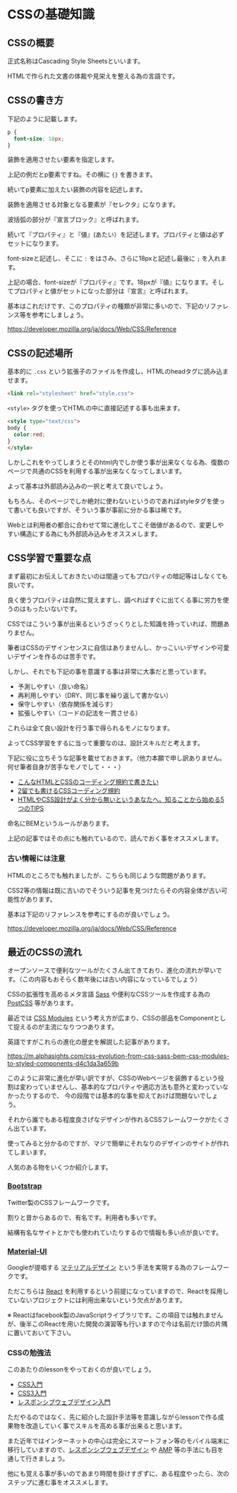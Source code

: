 # CSSの基礎知識

## CSSの概要

正式名称はCascading Style Sheetsといいます。

HTMLで作られた文書の体裁や見栄えを整える為の言語です。

## CSSの書き方

下記のように記載します。

```css
p {
  font-size: 18px;
}
```

装飾を適用させたい要素を指定します。

上記の例だとp要素ですね。その横に `{}` を書きます。

続いてp要素に加えたい装飾の内容を記述します。

装飾を適用させる対象となる要素が『セレクタ』になります。

波括弧の部分が『宣言ブロック』と呼ばれます。

続いて『プロパティ』と『値』(あたい）を記述します。プロパティと値は必ずセットになります。

font-sizeと記述し、そこに `:` をはさみ、さらに18pxと記述し最後に `;` を入れます。

上記の場合、font-sizeが『プロパティ』です。18pxが『値』になります。そしてプロパティと値がセットになった部分は『宣言』と呼ばれます。

基本はこれだけです、このプロパティの種類が非常に多いので、下記のリファレンス等を参考にしましょう。

https://developer.mozilla.org/ja/docs/Web/CSS/Reference

## CSSの記述場所

基本的に `.css` という拡張子のファイルを作成し、HTMLのheadタグに読み込ませます。

```html
<link rel="stylesheet" href="style.css">
```

`<style>` タグを使ってHTMLの中に直接記述する事も出来ます。

```html
<style type="text/css">
body {
  color:red;
}
</style>
```

しかしこれをやってしまうとそのhtml内でしか使う事が出来なくなる為、復数のページで共通のCSSを利用する事が出来なくなってしまいます。

よって基本は外部読み込みの一択と考えて良いでしょう。

もちろん、そのページでしか絶対に使わないというのであればstyleタグを使って書いても良いですが、そういう事が事前に分かる事は稀です。

Webとは利用者の都合に合わせて常に進化してこそ価値があるので、変更しやすい構造にする為にも外部読み込みをオススメします。

## CSS学習で重要な点

まず最初にお伝えしておきたいのは間違ってもプロパティの暗記等はしなくても良いです。

良く使うプロパティは自然に覚えますし、調べればすぐに出てくる事に労力を使うのはもったいないです。

CSSではこういう事が出来るというざっくりとした知識を持っていれば、問題ありません。

筆者はCSSのデザインセンスに自信はありませんし、かっこいいデザインや可愛いデザインを作るのは苦手です。

しかし、それでも下記の事を意識する事は非常に大事だと思っています。

- 予測しやすい（良い命名）
- 再利用しやすい（DRY、同じ事を繰り返して書かない）
- 保守しやすい（依存関係を減らす）
- 拡張しやすい（コードの記法を一貫させる）

これらは全て良い設計を行う事で得られるモノになります。

よってCSS学習をするに当って重要なのは、設計スキルだと考えます。

下記に役に立ちそうな記事を載せておきます。（他力本願で申し訳ありません。何せ筆者自身が苦手なモノでして・・・）

- [こんなHTMLとCSSのコーディング規約で書きたい](https://qiita.com/pugiemonn/items/964203782e1fcb3d02c3)
- [2留でも書けるCSSコーディング規約](https://qiita.com/oreo/items/33da466480b2653bd5af)
- [HTMLやCSS設計がよく分から無いというあなたへ。知ることから始める5つのTIPS](https://qiita.com/R-Yoshi/items/30f965dc44b7c533ef95)

命名にBEMというルールがあります。

上記の記事ではその点にも触れているので、読んでおく事をオススメします。

### 古い情報には注意

HTMLのところでも触れましたが、こちらも同じような問題があります。

CSS2等の情報は既に古いのでそういう記事を見つけたらその内容全体が古い可能性があります。

基本は下記のリファレンスを参考にするのが良いでしょう。

https://developer.mozilla.org/ja/docs/Web/CSS/Reference

## 最近のCSSの流れ

オープンソースで便利なツールがたくさん出てきており、進化の流れが早いです。（この内容もおそらく数年後には古い内容になっているでしょう）

CSSの拡張性を高めるメタ言語 [Sass](https://ja.wikipedia.org/wiki/Sass) や便利なCSSツールを作成する為の [PostCSS](https://qiita.com/morishitter/items/4a04eb144abf49f41d7d) 等があります。

最近では [CSS Modules](https://github.com/css-modules/css-modules) という考え方が広まり、CSSの部品をComponentとして捉えるのが主流になりつつあります。

英語ですがこれらの進化の歴史を解説した記事があります。

https://m.alphasights.com/css-evolution-from-css-sass-bem-css-modules-to-styled-components-d4c1da3a659b

このように非常に進化が早い訳ですが、CSSのWebページを装飾するという役割は変わっていませんし、基本的なプロパティや適応方法も意外と変わっていなかったりするので、
今の段階では基本的な事を抑えておけば問題ないでしょう。

それから誰でもある程度良さげなデザインが作れるCSSフレームワークがたくさん出ています。

使ってみると分かるのですが、マジで簡単にそれなりのデザインのサイトが作れてしまいます。

人気のある物をいくつか紹介します。

### [Bootstrap](http://getbootstrap.com/)

Twitter製のCSSフレームワークです。

割りと昔からあるので、有名です。利用者も多いです。

結構有名なサイトとかでも使われていたりするので情報も多い点が良いです。

### [Material-UI](http://www.material-ui.com/#/)

Googleが提唱する [マテリアルデザイン](https://qiita.com/nogson/items/804dd3a879f482fb7018) という手法を実現する為のフレームワークです。

ただこちらは [React](https://reactjs.org/) を利用するという前提になっていますので、Reactを採用していないプロジェクトには利用出来ないという欠点があります。

※ Reactはfacebook製のJavaScriptライブラリです。この項目では触れませんが、後半このReactを用いた開発の演習等も行いますので今は名前だけ頭の片隅に置いておいて下さい。

### CSSの勉強法

このあたりのlessonをやっておくのが良いでしょう。

- [CSS入門](https://dotinstall.com/lessons/basic_css_v3)
- [CSS3入門](https://dotinstall.com/lessons/basic_css3_v2)
- [レスポンシブウェブデザイン入門](https://dotinstall.com/lessons/basic_responsivewebdesign)

ただやるのではなく、先に紹介した設計手法等を意識しながらlessonで作る成果物を改造していく事でスキルを高める事が出来ると思います。

また近年ではインターネットの中心は完全にスマートフォン等のモバイル端末に移行していますので、[レスポンシブウェブデザイン](https://liginc.co.jp/369022/) や [AMP](https://digitalidentity.co.jp/blog/seo/amp/what-is-amp.html) 等の手法にも目を通して行きましょう。

他にも覚える事が多いのであまり時間を掛けすぎずに、ある程度やったら、次のステップに進む事をオススメします。

